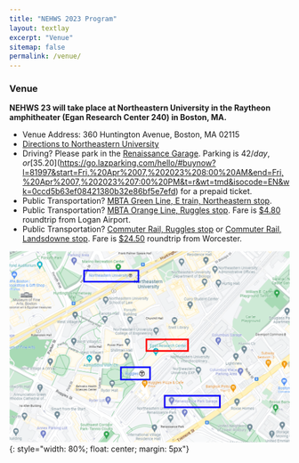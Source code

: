 ```yaml
---
title: "NEHWS 2023 Program"
layout: textlay
excerpt: "Venue"
sitemap: false
permalink: /venue/
---
```


### **Venue** ###

**NEHWS 23 will take place at Northeastern University in the Raytheon amphitheater (Egan Research Center 240) in Boston, MA.**

* Venue Address: 360 Huntington Avenue, Boston, MA 02115
* [Directions to Northeastern University](https://campusmap.northeastern.edu/directions.html)
* Driving? Please park in the [Renaissance Garage](https://www.masparc.com/renaissance-park-garage/). Parking is $42/day, or [$35.20](https://go.lazparking.com/hello/#buynow?l=81997&start=Fri,%20Apr%2007,%202023%208:00%20AM&end=Fri,%20Apr%2007,%202023%207:00%20PM&t=r&wt=tmd&isocode=EN&wk=0ccd5b63ef08421380b32e86bf5e7efd) for a prepaid ticket.
* Public Transportation? [MBTA Green Line, E train, Northeastern stop](https://www.mbta.com/schedules/Green). 
* Public Transportation? [MBTA Orange Line, Ruggles stop](https://www.mbta.com/schedules/Orange). Fare is [$4.80](https://www.mbta.com/trip-planner?_utf8=%E2%9C%93&plan%5Bfrom%5D=Logan+Airport+Terminal+C%2C+East+Boston%2C+MA+02128%2C+United+States&plan%5Bfrom_latitude%5D=42.359740000000045&plan%5Bfrom_longitude%5D=-71.02723999999995&plan%5Bto%5D=Ruggles&plan%5Bto_latitude%5D=42.336377&plan%5Bto_longitude%5D=-71.088961#plan_result_focus) roundtrip from Logan Airport.
* Public Transportation? [Commuter Rail, Ruggles stop](https://www.mbta.com/schedules/commuter-rail) or [Commuter Rail, Landsdowne stop](https://www.mbta.com/schedules/commuter-rail). Fare is [$24.50](https://www.mbta.com/fares/commuter-rail-fares/zones) roundtrip from Worcester.

![](../images/directions.png){: style="width: 80%; float: center; margin: 5px"}
